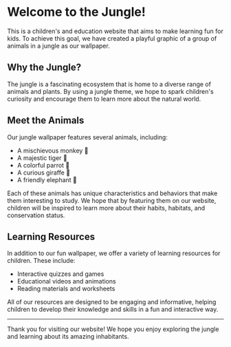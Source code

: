 <!--
Write me markdown content of website with wallpaper:

"A playful graphic of a group of animals in a jungle for a children's or education website"

The header of the page should not be copy of the text but rather a real content of the website which is using this wallpaper.

- Feel free to use structure like headings, bullets, numbering, blockquotes, paragraphs, horizontal lines, etc.
- You can use formatting like bold or _italic_
- You can include UTF-8 emojis
- Links should be only #hash anchors (and you can refer to the document itself)
- Do not include images
-->

<!--font:Poppins-->

# Welcome to the Jungle!

This is a children's and education website that aims to make learning fun for kids. To achieve this goal, we have created a playful graphic of a group of animals in a jungle as our wallpaper. 

## Why the Jungle?

The jungle is a fascinating ecosystem that is home to a diverse range of animals and plants. By using a jungle theme, we hope to spark children's curiosity and encourage them to learn more about the natural world.

## Meet the Animals

Our jungle wallpaper features several animals, including:

- A mischievous monkey 🐒
- A majestic tiger 🐅
- A colorful parrot 🦜
- A curious giraffe 🦒
- A friendly elephant 🐘

Each of these animals has unique characteristics and behaviors that make them interesting to study. We hope that by featuring them on our website, children will be inspired to learn more about their habits, habitats, and conservation status.

## Learning Resources

In addition to our fun wallpaper, we offer a variety of learning resources for children. These include:

- Interactive quizzes and games
- Educational videos and animations
- Reading materials and worksheets

All of our resources are designed to be engaging and informative, helping children to develop their knowledge and skills in a fun and interactive way.

---

Thank you for visiting our website! We hope you enjoy exploring the jungle and learning about its amazing inhabitants.
